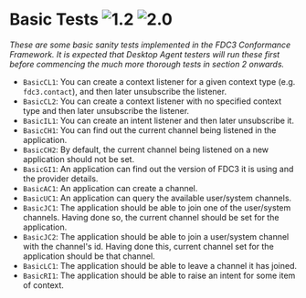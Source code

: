 # Basic Tests ![1.2](https://img.shields.io/badge/FDC3-1.2-green) ![2.0](https://img.shields.io/badge/FDC3-2.0-blue)

_These are some basic sanity tests implemented in the FDC3 Conformance Framework.  It is expected that Desktop Agent testers will run these first before commencing the much more thorough tests in section 2 onwards._

- `BasicCL1`: You can create a context listener for a given context type (e.g. `fdc3.contact`), and then later unsubscribe the listener.
- `BasicCL2`: You can create a context listener with no specified context type and then later unsubscribe the listener.
- `BasicIL1`: You can create an intent listener and then later unsubscribe it.
- `BasicCH1`: You can find out the current channel being listened in the application.
- `BasicCH2`: By default, the current channel being listened on a new application should not be set. 
- `BasicGI1`: An application can find out the version of FDC3 it is using and the provider details. 
- `BasicAC1`: An application can create a channel. 
- `BasicUC1`: An application can query the available user/system channels.
- `BasicJC1`: The application should be able to join one of the user/system channels.  Having done so, the current channel should be set for the application.
- `BasicJC2`: The application should be able to join a user/system channel with the channel's id.  Having done this, current channel set for the application should be that channel.
- `BasicLC1`: The application should be able to leave a channel it has joined.
- `BasicRI1`: The application should be able to raise an intent for some item of context.
